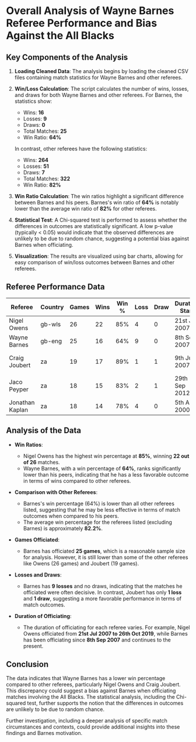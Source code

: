 # Overall Analysis of Wayne Barnes Referee Performance and Bias Against the All Blacks 

## Key Components of the Analysis

1. **Loading Cleaned Data**: The analysis begins by loading the cleaned CSV files containing match statistics for Wayne Barnes and other referees.

2. **Win/Loss Calculation**: The script calculates the number of wins, losses, and draws for both Wayne Barnes and other referees. For Barnes, the statistics show:
   - Wins: **16**
   - Losses: **9**
   - Draws: **0**
   - Total Matches: **25**
   - Win Ratio: **64%**

   In contrast, other referees have the following statistics:
   - Wins: **264**
   - Losses: **51**
   - Draws: **7**
   - Total Matches: **322**
   - Win Ratio: **82%**

3. **Win Ratio Calculation**: The win ratios highlight a significant difference between Barnes and his peers. Barnes's win ratio of **64%** is notably lower than the average win ratio of **82%** for other referees.

4. **Statistical Test**: A Chi-squared test is performed to assess whether the differences in outcomes are statistically significant. A low p-value (typically < 0.05) would indicate that the observed differences are unlikely to be due to random chance, suggesting a potential bias against Barnes when officiating.

5. **Visualization**: The results are visualized using bar charts, allowing for easy comparison of win/loss outcomes between Barnes and other referees.

## Referee Performance Data

| Referee            | Country  | Games | Wins | Win % | Loss | Draw | Duration Start     | Duration End       |
|--------------------|----------|-------|------|-------|------|------|---------------------|---------------------|
| Nigel Owens        | gb-wls   | 26    | 22   | 85%   | 4    | 0    | 21st Jul 2007      | 26th Oct 2019       |
| Wayne Barnes       | gb-eng   | 25    | 16   | 64%   | 9    | 0    | 8th Sep 2007       | 28th Oct 2023       |
| Craig Joubert      | za       | 19    | 17   | 89%   | 1    | 1    | 9th Jun 2007       | 10th Sep 2016       |
| Jaco Peyper        | za       | 18    | 15   | 83%   | 2    | 1    | 29th Sep 2012      | 8th Sep 2023        |
| Jonathan Kaplan     | za       | 18    | 14   | 78%   | 4    | 0    | 5th Aug 2000       | 7th Aug 2010        |

## Analysis of the Data

- **Win Ratios**: 
  - Nigel Owens has the highest win percentage at **85%**, winning **22 out of 26** matches.
  - Wayne Barnes, with a win percentage of **64%**, ranks significantly lower than his peers, indicating that he has a less favorable outcome in terms of wins compared to other referees.

- **Comparison with Other Referees**:
  - Barnes's win percentage (64%) is lower than all other referees listed, suggesting that he may be less effective in terms of match outcomes when compared to his peers.
  - The average win percentage for the referees listed (excluding Barnes) is approximately **82.2%**.

- **Games Officiated**:
  - Barnes has officiated **25 games**, which is a reasonable sample size for analysis. However, it is still lower than some of the other referees like Owens (26 games) and Joubert (19 games).

- **Losses and Draws**:
  - Barnes has **9 losses** and no draws, indicating that the matches he officiated were often decisive. In contrast, Joubert has only **1 loss** and **1 draw**, suggesting a more favorable performance in terms of match outcomes.

- **Duration of Officiating**:
  - The duration of officiating for each referee varies. For example, Nigel Owens officiated from **21st Jul 2007 to 26th Oct 2019**, while Barnes has been officiating since **8th Sep 2007** and continues to the present.

## Conclusion

The data indicates that Wayne Barnes has a lower win percentage compared to other referees, particularly Nigel Owens and Craig Joubert. This discrepancy could suggest a bias against Barnes when officiating matches involving the All Blacks. The statistical analysis, including the Chi-squared test, further supports the notion that the differences in outcomes are unlikely to be due to random chance.

Further investigation, including a deeper analysis of specific match circumstances and contexts, could provide additional insights into these findings and Barnes motivation. 
